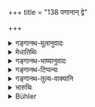 +++
title = "138 पणानान् द्वे"

+++

<details><summary>गङ्गानथ-मूलानुवादः</summary>

The first amercement has been declared to be two hundred and fifty paṇas; the middling is to be known as five hundred; and the highest as a thousand.—(138)
</details>

<details><summary>मेधातिथिः</summary>

**मधयम उत्तम** इत्य् अत्र साहसपदानुषङ्गः कर्तव्यः । मधमोत्तमशब्दाव् अत्र केवलाव् अपि शास्त्रान्तरदृष्टौ- "आभ्यां दण्ड उत्तमः" इति । तत्र शास्त्रसिद्ध्या साहचर्यात् साहसं प्रतीयते । अवयवाः स्पष्टाः ॥ ८.१३८ ॥
</details>

<details><summary>गङ्गानथ-भाष्यानुवादः</summary>

The term ‘*amercement*’ is to be construed also with the terms ‘*middling*’ and ‘*highest*’; though in other treatises these two terms are found to be used by themselves also:—*e.g*., the punishment with these is the ‘*Highest*.’ From the point of view of the scriptures, and also from the juxtaposition of the words, they are to be regarded as qualifying ‘*amercement*.’

The words of the text are quite clear.—(138)
</details>

<details><summary>गङ्गानथ-टिप्पन्यः</summary>

‘*Sahasram*’—“Copper *paṇas* are meant”—Hopkins.

This verse is quoted in *Mitākṣarā* (1.366), which remarks that the fines here prescribed pertain to offences committed unintentionally;—in
*Aparārka*, (p. 592), which adds that these pertain to slight
offences;—in *Vivādaratnākara* (p. 665);—in *Vīramitrodaya* (Rājanīti, p. 295), which reproduces the words of *Aparārka*;—in
*Vyavahāra-Bālambhaṭṭī* (p. 938);—and in *Vivādacintāmaṇi* (p. 192),
which says that the numbers refer to *copper kārṣāpaṇas*.
</details>

<details><summary>गङ्गानथ-तुल्य-वाक्यानि</summary>

*Viṣṇu* (4.14).—‘250 copper *Paṇas* constitute the first amercement; 500
*Paṇas* the middlemost amercement; 1,000 Paṇas, the highest amercement.’

*Yājñavalkya* (1.364).—‘1,080 *Paṇas* constitute the highest amercement;
540 *Paṇas*, the middlemost;—270 *Paṇas*, the lowest.’

*Śaṅkha-Likhita* (Vivādaratnākara, p. 664).—‘From 24 to 91 is the first
amercement, 200 to 500, the middlemost amercement; 600 to 1,000, the highest amercement; to he determined in accordance with the resources of the culprit and the nature of his offence.’

*Nārada* (Do.).—‘24 to 96 is the first amercement; 200 to 500, the
middlemost; 500 to 1,000 the highest.’
</details>

<details><summary>भारुचिः</summary>

सर्वसंज्ञार्थाः श्लोकाः । तत्र य एतेषु संछन्नेषु कूटीमठेष्व् [आदित्यकरदृष्टास् रे]णवस् ते त्रयस् त्रसरेणवः ॥ ८.१३२–१३७ ॥
</details>

<details><summary>Bühler</summary>

138	Two hundred and fifty panas are declared (to be) the first (or lowest) amercement, five (hundred) are considered as the mean (or middlemost), but one thousand as the highest.
</details>
